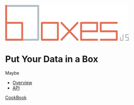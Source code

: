 ![Boxes JS](./boxesLogo.png)

# Put Your Data in a Box

Maybe
- [Overview](./docs/maybe.md)
- [API](./docs/api/maybe.md)

[CookBook](./docs/cookbook.md)
